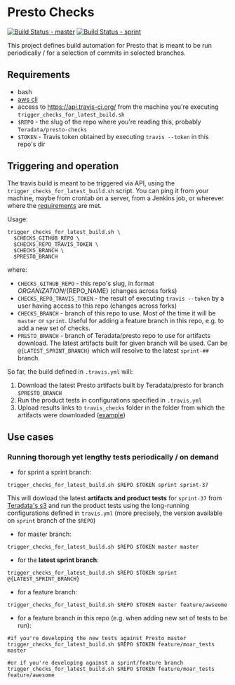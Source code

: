 # Presto Checks
[![Build Status - master](https://travis-ci.org/Teradata/presto-checks.svg?branch=master)](https://travis-ci.org/Teradata/presto-checks)
[![Build Status - sprint](https://travis-ci.org/Teradata/presto-checks.svg?branch=sprint)](https://travis-ci.org/Teradata/presto-checks)

This project defines build automation for Presto that is meant to be run periodically / for a selection of commits in selected branches.

## Requirements
- bash
- [aws cli](https://github.com/aws/aws-cli#installation)
- access to https://api.travis-ci.org/ from the machine you're executing `trigger_checks_for_latest_build.sh`
- `$REPO` - the slug of the repo where you're reading this, probably `Teradata/presto-checks`
- `$TOKEN` - Travis token obtained by executing `travis --token` in this repo's dir

## Triggering and operation

The travis build is meant to be triggered via API, using the `trigger_checks_for_latest_build.sh` script. 
You can ping it from your machine, maybe from crontab on a server, from a Jenkins job, or wherever where the [requirements](#requirements) are met.

Usage:
```
trigger_checks_for_latest_build.sh \
  $CHECKS_GITHUB_REPO \
  $CHECKS_REPO_TRAVIS_TOKEN \
  $CHECKS_BRANCH \
  $PRESTO_BRANCH
```
where:
 - `CHECKS_GITHUB_REPO` - this repo's slug, in format ${ORGANIZATION}/${REPO_NAME} (changes across forks)
 - `CHECKS_REPO_TRAVIS_TOKEN` - the result of executing `travis --token` by a user having access to this repo (changes across forks)
 - `CHECKS_BRANCH` - branch of this repo to use. Most of the time it will be `master` or `sprint`. Useful for adding a feature branch in this repo, e.g. to add a new set of checks.
 - `PRESTO_BRANCH` - branch of Teradata/presto repo to use for artifacts download. The latest artifacts built for given branch will be used. Can be `@{LATEST_SPRINT_BRANCH}` which will resolve to the latest `sprint-##` branch.

So far, the build defined in `.travis.yml` will:

1. Download the latest Presto artifacts built by Teradata/presto for branch `$PRESTO_BRANCH`
2. Run the product tests in configurations specified in `.travis.yml`
3. Upload results links to `travis_checks` folder in the folder from which the artifacts were downloaded ([example](http://teradata-presto.s3.amazonaws.com/index.html?prefix=travis_build_artifacts/Teradata/presto/sprint-37/3040.4/travis_checks/))

## Use cases

### Running thorough yet lengthy tests periodically / on demand

- for sprint a sprint branch:
```
trigger_checks_for_latest_build.sh $REPO $TOKEN sprint sprint-37
```
This will dowload the latest **artifacts and product tests** for `sprint-37` from [Teradata's s3](teradata-presto.s3.amazonaws.com/index.html?prefix=travis_build_artifacts/Teradata/presto/) and run the product tests using the long-running configurations defined in `travis.yml` (more precisely, the version available on `sprint` branch of the `$REPO`)

- for master branch:
```
trigger_checks_for_latest_build.sh $REPO $TOKEN master master
```

- for the **latest sprint branch**:
```
trigger_checks_for_latest_build.sh $REPO $TOKEN sprint @{LATEST_SPRINT_BRANCH}
```

- for a feature branch:
```
trigger_checks_for_latest_build.sh $REPO $TOKEN master feature/awseome
```

- for a feature branch in this repo (e.g. when adding new set of tests to be run):
```
#if you're developing the new tests against Presto master
trigger_checks_for_latest_build.sh $REPO $TOKEN feature/moar_tests master

#or if you're developing against a sprint/feature branch
trigger_checks_for_latest_build.sh $REPO $TOKEN feature/moar_tests feature/awesome
```
